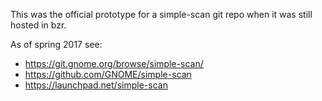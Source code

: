 This was the official prototype for a simple-scan git repo when it was still hosted in bzr.

As of spring 2017 see:
* https://git.gnome.org/browse/simple-scan/
* https://github.com/GNOME/simple-scan
* https://launchpad.net/simple-scan